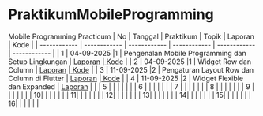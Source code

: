 # PraktikumMobileProgramming
Mobile Programming Practicum 
| No | Tanggal | Praktikum | Topik | Laporan | Kode |
| ------------ | ------------ | ------------ | ------------ | ------------ | ------------ |
| 1  | 04-09-2025  |1 | Pengenalan Mobile Programming dan Setup Lingkungan  | [Laporan](https://drive.google.com/drive/folders/1EdiTfVHfFCVsiuSI0aJi5gixBjVNlwia?hl=id "Laporan") |[ Kode](https://drive.google.com/drive/folders/1EdiTfVHfFCVsiuSI0aJi5gixBjVNlwia?hl=id " Kode")  |
| 2 | 04-09-2025  |1 | Widget Row dan Column | [Laporan](https://drive.google.com/drive/folders/1mKM7glL2ZXVnXBX3cT3vcq1hYmKjF0L9?hl=id "Laporan") |[ Kode](https://drive.google.com/drive/folders/1mKM7glL2ZXVnXBX3cT3vcq1hYmKjF0L9?hl=id " Kode")  |
| 3 | 11-09-2025 |2  | Pengaturan Layout Row dan Column di Flutter | [Laporan](https://docs.google.com/document/d/1FUt8e_Z6xSab2X0Ejk9LNX2-_RkSTbNI/edit "Laporan")  |[ Kode](https://github.com/sausansa/PraktikumPemrogramanMobile/blob/main/main.dart " Kode")   |
| 4 | 11-09-2025 |2  | Widget Flexible dan Expanded | [Laporan](https://docs.google.com/document/d/14EIS6CFoWV64ZWZNOUiE7HRtbyUIfD9b/edit?usp=sharing&ouid=106574018275838843826&rtpof=true&sd=true "Laporan")  |   |
| 5 |   |   |   |   |   |
| 6 |   |   |   |   |   |
| 7 |   |   |   |   |   |
| 8 |   |   |   |   |   |
| 9 |   |   |   |   |   |
| 10|   |   |   |   |   |
| 11|   |   |   |   |   |
| 12|   |   |   |   |   |
| 13|   |   |   |   |   |
| 14|   |   |   |   |   |
| 15|   |   |   |   |   |
| 16|   |   |   |   |   |
